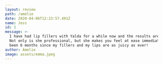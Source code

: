```yaml
---
layout: review
path: /amelie
date: 2020-04-06T12:23:57.491Z
name: Jess
id: 1
message: >-
  I have had lip fillers with Yalda for a while now and the results are amazing.
  Not only is she professional, but she makes you feel at ease immediately. It’s
  been 6 months since my fillers and my lips are as juicy as ever!
author: Amelie
image: assets/emma.jpeg
---
```

